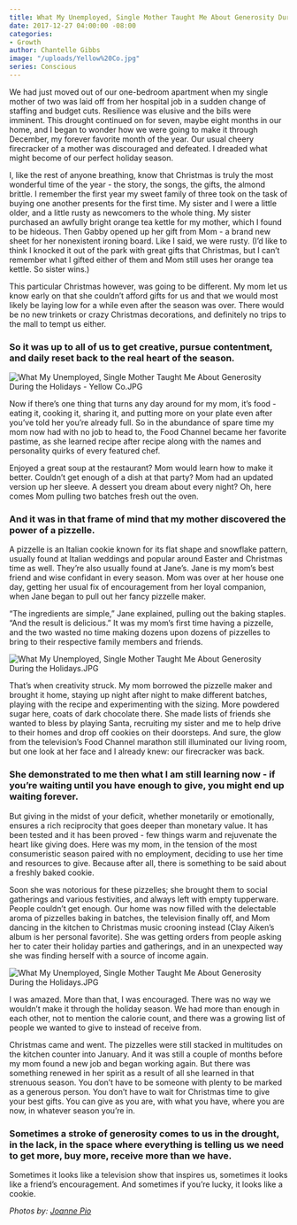 ```yaml
---
title: What My Unemployed, Single Mother Taught Me About Generosity During the Holidays
date: 2017-12-27 04:00:00 -08:00
categories:
- Growth
author: Chantelle Gibbs
image: "/uploads/Yellow%20Co.jpg"
series: Conscious
---
```


We had just moved out of our one-bedroom apartment when my single mother of two was laid off from her hospital job in a sudden change of staffing and budget cuts. Resilience was elusive and the bills were imminent. This drought continued on for seven, maybe eight months in our home, and I began to wonder how we were going to make it through December, my forever favorite month of the year. Our usual cheery firecracker of a mother was discouraged and defeated. I dreaded what might become of our perfect holiday season.

I, like the rest of anyone breathing, know that Christmas is truly the most wonderful time of the year - the story, the songs, the gifts, the almond brittle. I remember the first year my sweet family of three took on the task of buying one another presents for the first time. My sister and I were a little older, and a little rusty as newcomers to the whole thing. My sister purchased an awfully bright orange tea kettle for my mother, which I found to be hideous. Then Gabby opened up her gift from Mom -  a brand new sheet for her nonexistent ironing board. Like I said, we were rusty. (I’d like to think I knocked it out of the park with great gifts that Christmas, but I can’t remember what I gifted either of them and Mom still uses her orange tea kettle. So sister wins.)

This particular Christmas however, was going to be different. My mom let us know early on that she couldn’t afford gifts for us and that we would most likely be laying low for a while even after the season was over. There would be no new trinkets or crazy Christmas decorations, and definitely no trips to the mall to tempt us either.

### **So it was up to all of us to get creative, pursue contentment, and daily reset back to the real heart of the season.**

![What My Unemployed, Single Mother Taught Me About Generosity During the Holidays - Yellow Co.JPG](/uploads/IMG_1716.JPG)

Now if there’s one thing that turns any day around for my mom, it’s food - eating it, cooking it, sharing it, and putting more on your plate even after you’ve told her you’re already full. So in the abundance of spare time my mom now had with no job to head to, the Food Channel became her favorite pastime, as she learned recipe after recipe along with the names and personality quirks of every featured chef.

Enjoyed a great soup at the restaurant? Mom would learn how to make it better. Couldn’t get enough of a dish at that party? Mom had an updated version up her sleeve. A dessert you dream about every night? Oh, here comes Mom pulling two batches fresh out the oven.

### **And it was in that frame of mind that my mother discovered the power of a pizzelle.**

A pizzelle is an Italian cookie known for its flat shape and snowflake pattern, usually found at Italian weddings and popular around Easter and Christmas time as well. They’re also usually found at Jane’s. Jane is my mom’s best friend and wise confidant in every season. Mom was over at her house one day, getting her usual fix of encouragement from her loyal companion, when Jane began to pull out her fancy pizzelle maker.

“The ingredients are simple,” Jane explained, pulling out the baking staples. “And the result is delicious.” It was my mom’s first time having a pizzelle, and the two wasted no time making dozens upon dozens of pizzelles to bring to their respective family members and friends.

![What My Unemployed, Single Mother Taught Me About Generosity During the Holidays.JPG](/uploads/IMG_1955.JPG)

That’s when creativity struck. My mom borrowed the pizzelle maker and brought it home, staying up night after night to make different batches, playing with the recipe and experimenting with the sizing. More powdered sugar here, coats of dark chocolate there. She made lists of friends she wanted to bless by playing Santa, recruiting my sister and me to help drive to their homes and drop off cookies on their doorsteps. And sure, the glow from the television’s Food Channel marathon still illuminated our living room, but one look at her face and I already knew: our firecracker was back.

### **She demonstrated to me then what I am still learning now - if you’re waiting until you have enough to give, you might end up waiting forever.**

But giving in the midst of your deficit, whether monetarily or emotionally, ensures a rich reciprocity that goes deeper than monetary value. It has been tested and it has been proved - few things warm and rejuvenate the heart like giving does. Here was my mom, in the tension of the most consumeristic season paired with no employment, deciding to use her time and resources to give. Because after all, there is something to be said about a freshly baked cookie.

Soon she was notorious for these pizzelles; she brought them to social gatherings and various festivities, and always left with empty tupperware. People couldn’t get enough. Our home was now filled with the delectable aroma of pizzelles baking in batches, the television finally off, and Mom dancing in the kitchen to Christmas music crooning instead (Clay Aiken’s album is her personal favorite). She was getting orders from people asking her to cater their holiday parties and gatherings, and in an unexpected way she was finding herself with a source of income again.

![What My Unemployed, Single Mother Taught Me About Generosity During the Holidays.JPG](/uploads/IMG_2011-67ab2d.JPG)

I was amazed. More than that, I was encouraged. There was no way we wouldn’t make it through the holiday season. We had more than enough in each other, not to mention the calorie count, and there was a growing list of people we wanted to give to instead of receive from.

Christmas came and went. The pizzelles were still stacked in multitudes on the kitchen counter into January. And it was still a couple of months before my mom found a new job and began working again. But there was something renewed in her spirit as a result of all she learned in that strenuous season. You don’t have to be someone with plenty to be marked as a generous person. You don’t have to wait for Christmas time to give your best gifts. You can give as you are, with what you have, where you are now, in whatever season you’re in.

### **Sometimes a stroke of generosity comes to us in the drought, in the lack, in the space where everything is telling us we need to get more, buy more, receive more than we have.**

Sometimes it looks like a television show that inspires us, sometimes it looks like a friend’s encouragement. And sometimes if you’re lucky, it looks like a cookie.

_Photos by: [Joanne Pio](http://www.joannepio.com/)_